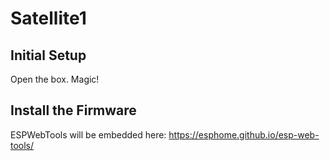 # Satellite1

## Initial Setup

Open the box.  Magic!

## Install the Firmware

ESPWebTools will be embedded here: https://esphome.github.io/esp-web-tools/